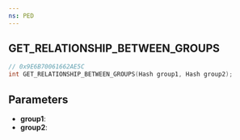 ```yaml
---
ns: PED
---
```

## GET_RELATIONSHIP_BETWEEN_GROUPS

```c
// 0x9E6B70061662AE5C
int GET_RELATIONSHIP_BETWEEN_GROUPS(Hash group1, Hash group2);
```

## Parameters
* **group1**:
* **group2**:
